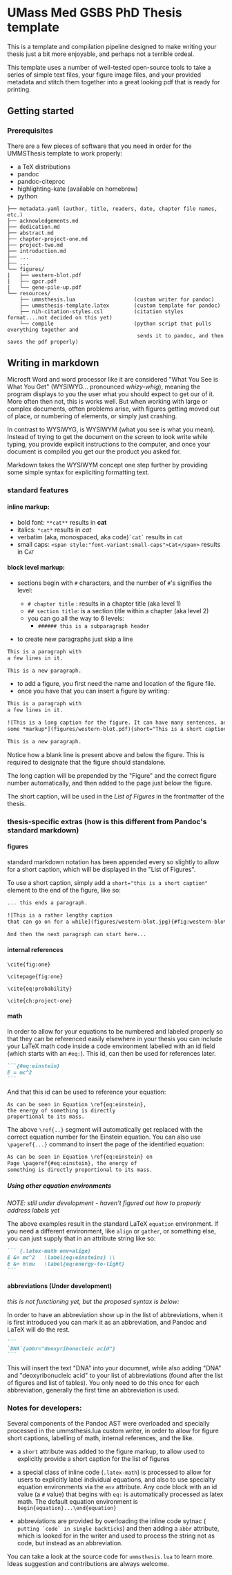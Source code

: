 # UMass Med GSBS PhD Thesis template

This is a template and compilation pipeline designed to make writing your thesis just a bit more enjoyable, and perhaps not a terrible ordeal. 

This template uses a number of well-tested open-source tools to take a series of simple text files, your figure image files, and your provided metadata and stitch them together into a great looking pdf that is ready for printing.

## Getting started

### Prerequisites

There are a few pieces of software that you need in order for the UMMSThesis template to work properly:

- a TeX distributions 
- pandoc
- pandoc-citeproc
- highlighting-kate (available on homebrew)
- python

```
├── metadata.yaml (author, title, readers, date, chapter file names, etc.)
├── acknowledgements.md
├── dedication.md
├── abstract.md
├── chapter-project-one.md
├── project-two.md
├── introduction.md
├── ...
├── ...
└── figures/
|   ├── western-blot.pdf
|   ├── qpcr.pdf
|   └── gene-pile-up.pdf
└── resources/
    ├── ummsthesis.lua                   (custom writer for pandoc)
    ├── ummsthesis-template.latex        (custom template for pandoc)
    ├── nih-citation-styles.csl          (citation styles format....not decided on this yet)
    └── compile                          (python script that pulls everything together and 
                                          sends it to pandoc, and then saves the pdf properly)
```                                          
                                          

## Writing in markdown

Microsft Word and word processor like it are considered "What You See is What You Get" (WYSIWYG... pronounced *whizy-whig*), meaning the program displays to you the user what you should expect to get our of it. More often then not, this is works well. But when working with large or complex documents, otften problems arise, with figures getting moved out of place, or numbering of elements, or simply just crashing.

In contrast to WYSIWYG, is WYSIWYM (what you see is what you mean). Instead of trying to get the document on the screen to look write while typing, you provide explicit instructions to the computer, and once your document is compiled you get our the product you asked for. 

Markdown takes the WYSIWYM concept one step further by providing some simple syntax for expliciting formatting text. 

<!--TODO: add a good example of why WYSIWYM is better-->

### standard features

#### inline markup:

- bold font: `**cat**` results in **cat**
- italics: `*cat*` results in *cat*
- verbatim (aka, monospaced, aka code)`` `cat` `` results in `cat`
- small caps: `<span style:"font-variant:small-caps">Cat</span>` results in <span style="font-variant:small-caps;">Cat</span>

#### block level markup:

- sections begin with `#` characters, and the number of `#`'s signifies the level:
    - `# chapter title` : results in a chapter title (aka level 1)
    - `## section title`: is a section title within a chapter (aka level 2)
    - you can go all the way to 6 levels:
        - `###### this is a subparagraph header`

- to create new paragraphs just skip a line

```markdown
This is a paragraph with
a few lines in it.

This is a new paragraph.
```

- to add a figure, you first need the name and location of the figure file.
- once you have that you can insert a figure by writing:

```markdown
This is a paragraph with
a few lines in it.

![This is a long caption for the figure. It can have many sentences, and 
some *markup*](figures/western-blot.pdf){short="This is a short caption"}

This is a new paragraph.
```
Notice how a blank line is present above and below the figure. This is required to designate that the figure should standalone.

The long caption will be prepended by the "Figure" and the correct figure number automatically, and then added to the page just below the figure. 

The short caption, will be used in the *List of Figures* in the frontmatter of the thesis. 

### thesis-specific extras (how is this different from Pandoc's standard markdown)

#### figures

standard markdown notation has been appended every so slightly to allow for a short caption, which will be displayed in the "List of Figures".

To use a short caption, simply add a `short="this is a short caption"` element to the end of the figure, like so:

``` markdown
... this ends a paragraph.

![This is a rather lengthy caption
that can go on for a while](figures/western-blot.jpg){#fig:western-blot short="this is a short caption"}

And then the next paragraph can start here...
```

#### internal references


```
\cite{fig:one}

\citepage{fig:one}

\cite{eq:probability}

\cite{ch:project-one}

```

#### math

In order to allow for your equations to be numbered and labeled properly so that they can be referenced easily elsewhere in your thesis you can include your LaTeX math code inside a code environment labelled with an id field (which starts with an `#eq:`). This id, can then be used for references later.

~~~markdown
```{#eq:einstein}
E = mc^2
``` 
~~~

And that this id can be used to reference your equation:


~~~
As can be seen in Equation \ref{eq:einstein}, 
the energy of something is directly 
proportional to its mass.
~~~

The above `\ref{..}` segment will automatically get replaced with the correct equation number for the Einstein equation. You can also use `\pageref{...}` command to insert the page of the identified equation:

~~~ markdown
As can be seen in Equation \ref{eq:einstein} on 
Page \pageref{#eq:einstein}, the energy of 
something is directly proportional to its mass.
~~~

##### Using other equation environments

**NOTE*: still under development - haven't figured out how to properly address labels yet*

The above examples result in the standard LaTeX `equation` environment. If you need a different environment, like `align` or `gather`, or something else, you can just supply that in an attribute string like so:

~~~ markdown
``` {.latex-math env=align}
E &= mc^2  	\label(eq:einsteins} \\ 
E &= h\nu 	\label{eq:energy-to-light}
```
~~~

#### abbreviations (Under development)

*this is not functioning yet, but the proposed syntax is below:*

In order to have an abbreviation show up in the list of abbreviations, when it is first introduced you can mark it as an abbreviation, and Pandoc and LaTeX will do the rest.

~~~ markdown
```
`DNA`{abbr="deoxyribonucleic acid"}
```
~~~

This will insert the text "DNA" into your documnet, while also adding "DNA" and "deoxyribonucleic acid" to your list of abbreviations (found after the list of figures and list of tables). You only need to do this once for each abbreviation, generally the first time an abbreviation is used.


### Notes for developers:

Several components of the Pandoc AST were overloaded and specially processed in the ummsthesis.lua custom writer, in order to allow for figure short captions, labelling of math, internal references, and the like. 

- a `short` attribute was added to the figure markup, to allow used to explicitly provide a short caption for the list of figures

- a special class of inline code (`.latex-math`) is processed to allow for users to explicitly label individual equations, and also to use specialty equation environments via the `env` attribute. Any code block with an id value (a `#` value) that begins with `eq:` is automatically processed as latex math. The default equation environment is `begin{equation}...\end{equation}`

- abbreviations are provided by overloading the inline code sytnac (`` putting `code` in single backticks``) and then adding a `abbr` attribute, which is looked for in the writer and used to process the string not as code, but instead as an abbreviation.

You can take a look at the source code for `ummsthesis.lua` to learn more. Ideas suggestion and contributions are always welcome. 
